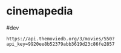 # cinemapedia

#dev
```
https://api.themoviedb.org/3/movies/550?api_key=9920ee8b52379abb3619d23c86fe2857
```
